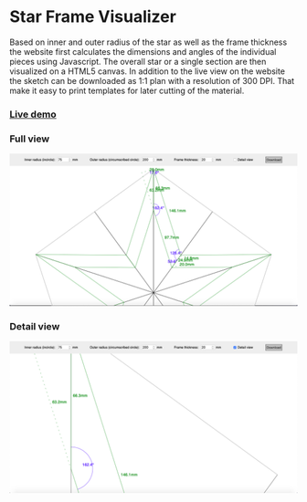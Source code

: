 # Star Frame Visualizer #

Based on inner and outer radius of the star as well as the frame thickness the
website first calculates the dimensions and angles of the individual pieces
using Javascript. The overall star or a single section are then visualized on a
HTML5 canvas. In addition to the live view on the website the sketch can be
downloaded as 1:1 plan with a resolution of 300 DPI. That make it easy to print
templates for later cutting of the material.

### [Live demo](https://mpflanzer.github.io/Star-Frame-Visualizer/) ###

### Full view ###
![Full view](full.png)
### Detail view ###
![Detail view](detail.png)
